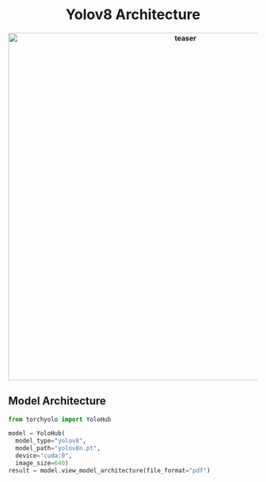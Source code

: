 <div align="center">
<h1>
  Yolov8 Architecture
</h1>
<h4>
    <img width="700" alt="teaser" src="https://github.com/kadirnar/torchyolo/blob/torchview/docs/yolov8/yolov8n.gif">
</h4>
</div>

## Model Architecture
```python
from torchyolo import YoloHub

model = YoloHub(
  model_type="yolov8", 
  model_path="yolov8n.pt", 
  device="cuda:0", 
  image_size=640)
result = model.view_model_architecture(file_format="pdf")
